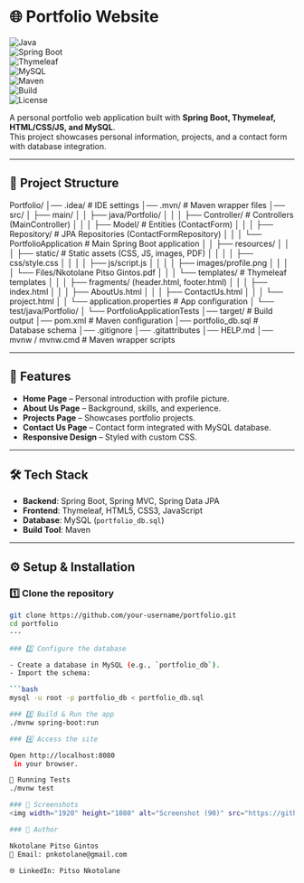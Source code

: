 # 🌐 Portfolio Website  

![Java](https://img.shields.io/badge/Java-17-blue?logo=java&logoColor=white)  
![Spring Boot](https://img.shields.io/badge/Spring_Boot-3.0-green?logo=springboot&logoColor=white)  
![Thymeleaf](https://img.shields.io/badge/Thymeleaf-3.1-brightgreen?logo=thymeleaf&logoColor=white)  
![MySQL](https://img.shields.io/badge/MySQL-8.0-orange?logo=mysql&logoColor=white)  
![Maven](https://img.shields.io/badge/Maven-3.9-red?logo=apachemaven&logoColor=white)  
![Build](https://img.shields.io/badge/build-passing-brightgreen)  
![License](https://img.shields.io/badge/license-MIT-blue)  

A personal portfolio web application built with **Spring Boot, Thymeleaf, HTML/CSS/JS, and MySQL**.  
This project showcases personal information, projects, and a contact form with database integration.  

---

## 📂 Project Structure  

Portfolio/
│── .idea/ # IDE settings
│── .mvn/ # Maven wrapper files
│── src/
│ ├── main/
│ │ ├── java/Portfolio/
│ │ │ ├── Controller/ # Controllers (MainController)
│ │ │ ├── Model/ # Entities (ContactForm)
│ │ │ ├── Repository/ # JPA Repositories (ContactFormRepository)
│ │ │ └── PortfolioApplication # Main Spring Boot application
│ │ ├── resources/
│ │ │ ├── static/ # Static assets (CSS, JS, images, PDF)
│ │ │ │ ├── css/style.css
│ │ │ │ ├── js/script.js
│ │ │ │ ├── images/profile.png
│ │ │ │ └── Files/Nkotolane Pitso Gintos.pdf
│ │ │ └── templates/ # Thymeleaf templates
│ │ │ ├── fragments/ (header.html, footer.html)
│ │ │ ├── index.html
│ │ │ ├── AboutUs.html
│ │ │ ├── ContactUs.html
│ │ │ └── project.html
│ │ └── application.properties # App configuration
│ └── test/java/Portfolio/
│ └── PortfolioApplicationTests
│── target/ # Build output
│── pom.xml # Maven configuration
│── portfolio_db.sql # Database schema
│── .gitignore
│── .gitattributes
│── HELP.md
│── mvnw / mvnw.cmd # Maven wrapper scripts

---

## 🚀 Features  

- **Home Page** – Personal introduction with profile picture.  
- **About Us Page** – Background, skills, and experience.  
- **Projects Page** – Showcases portfolio projects.  
- **Contact Us Page** – Contact form integrated with MySQL database.  
- **Responsive Design** – Styled with custom CSS.  

---

## 🛠️ Tech Stack  

- **Backend**: Spring Boot, Spring MVC, Spring Data JPA  
- **Frontend**: Thymeleaf, HTML5, CSS3, JavaScript  
- **Database**: MySQL (`portfolio_db.sql`)  
- **Build Tool**: Maven  

---

## ⚙️ Setup & Installation  

### 1️⃣ Clone the repository  

```bash
git clone https://github.com/your-username/portfolio.git
cd portfolio
---

### 2️⃣ Configure the database  

- Create a database in MySQL (e.g., `portfolio_db`).  
- Import the schema:  

```bash
mysql -u root -p portfolio_db < portfolio_db.sql

### 3️⃣ Build & Run the app
./mvnw spring-boot:run

### 4️⃣ Access the site

Open http://localhost:8080
 in your browser.

🧪 Running Tests
./mvnw test

### 📸 Screenshots
<img width="1920" height="1080" alt="Screenshot (90)" src="https://github.com/user-attachments/assets/aed13425-ac0a-4160-84af-18b25f60bb75" /> <img width="1920" height="1080" alt="Screenshot (89)" src="https://github.com/user-attachments/assets/91d9769a-0397-48af-a524-c668af1f6f7d" /> <img width="1920" height="1080" alt="Screenshot (88)" src="https://github.com/user-attachments/assets/b845b5e6-6eed-4637-9ec3-086a7069cdec" /> <img width="1920" height="1080" alt="Screenshot (87)" src="https://github.com/user-attachments/assets/d45d4d59-c386-4447-932b-ebdbc58b177c" /> <img width="1920" height="1080" alt="Screenshot (86)" src="https://github.com/user-attachments/assets/6bbe693e-7f10-4932-92de-4235ae5b2a9f" />

### 👤 Author

Nkotolane Pitso Gintos
📧 Email: pnkotolane@gmail.com

🌐 LinkedIn: Pitso Nkotolane

